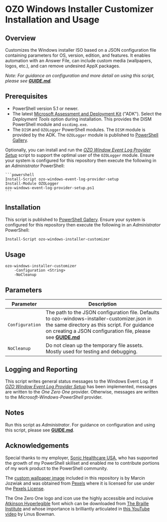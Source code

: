 # OZO Windows Installer Customizer Installation and Usage
## Overview
Customizes the Windows installer ISO based on a JSON configuration file containing parameters for OS, version, edition, and features. It enables automation with an Answer File, can include custom media (wallpapers, logos, etc.), and can remove undesired AppX packages.

_Note: For guidance on configuration and more detail on using this script, please see [**GUIDE.md**](GUIDE.md)._

## Prerequisites
* PowerShell version 5.1 or newer.
* The latest [Microsoft Assessment and Deployment Kit](https://docs.microsoft.com/en-us/windows-hardware/get-started/adk-install) ("ADK"). Select the _Deployment Tools_ option during installation. This provides the DISM PowerShell module and `oscdimg.exe`.
* The `DISM` and `OZOLogger` PowerShell modules. The `DISM` module is provided by the ADK. The `OZOLogger` module is published to [PowerShell Gallery](https://learn.microsoft.com/en-us/powershell/scripting/gallery/overview?view=powershell-5.1).

Optionally, you can install and run the [_OZO Window Event Log Provider Setup_](https://github.com/onezeroone-dev/OZO-Windows-Event-Log-Provider-Setup/blob/main/README.md) script to support the optimal user of the `OZOLogger` module. Ensure your system is configured for this repository then execute the following in an _Administrator_ PowerShell:

    ```powershell
    Install-Script ozo-windows-event-log-provider-setup
    Install-Module OZOLogger
    ozo-windows-event-log-provider-setup.ps1
    ```

## Installation
This script is published to [PowerShell Gallery](https://learn.microsoft.com/en-us/powershell/scripting/gallery/overview?view=powershell-5.1). Ensure your system is configured for this repository then execute the following in an _Administrator_ PowerShell:

```powershell
Install-Script ozo-windows-installer-customizer
```

## Usage
```
ozo-windows-installer-customizer
    -Configuration <String>
    -NoCleanup
```

## Parameters
|Parameter|Description|
|---------|-----------|
|`Configuration`|The path to the JSON configuration file. Defaults to ozo-windows-installer-customizer.json in the same directory as this script. For guidance on creating a JSON configuration file, please see [**GUIDE.md**](GUIDE.md)|
|`NoCleanup`|Do not clean up the temporary file assets. Mostly used for testing and debugging.|

## Logging and Reporting
This script writes general status messages to the Windows Event Log. If [_OZO Window Event Log Provider Setup_](https://github.com/onezeroone-dev/OZO-Windows-Event-Log-Provider-Setup/blob/main/README.md) has been implemented, messages are written to the _One Zero One_ provider. Otherwise, messages are written to the _Microsoft-Windows-PowerShell_ provider.

## Notes
Run this script as _Administrator_. For guidance on configuration and using this script, please see [**GUIDE.md**](GUIDE.md).

## Acknowledgements
Special thanks to my employer, [Sonic Healthcare USA](https://sonichealthcareusa.com), who has supported the growth of my PowerShell skillset and enabled me to contribute portions of my work product to the PowerShell community.

The [custom wallpaper image](https://www.pexels.com/photo/abstract-wallpaper-13884938) included in this repository is by Marcin Jozwiak and was obtained from [Pexels](https://www.pexels.com) where it is licensed for use under the [Pexels License](https://www.pexels.com/license).

The One Zero One logo and icon use the highly accessible and inclusive [Atkinson Hyperlegible](https://en.wikipedia.org/wiki/Atkinson_Hyperlegible) font which can be downloaded from [The Braille Institute](https://brailleinstitute.org/freefont) and whose importance is brilliantly articulated in <a href="">[this YouTube video](https://www.youtube.com/watch?v=wjE5eHLICzc) by Linus Bowman.
